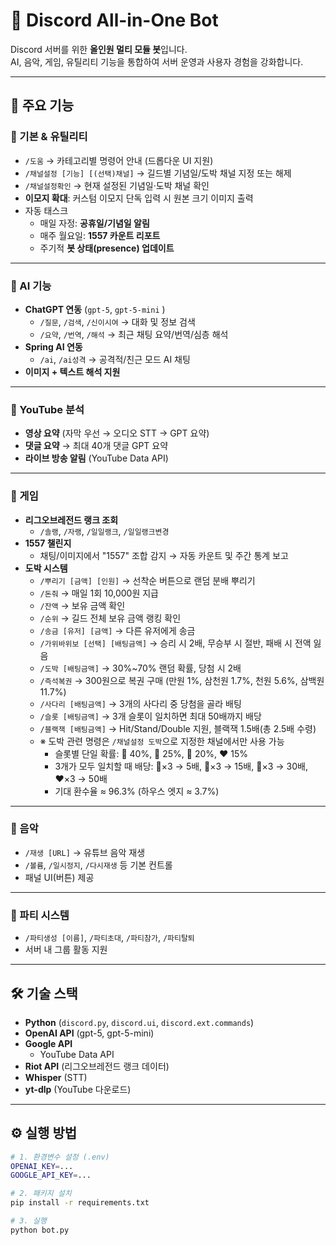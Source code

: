 # 🤖 Discord All-in-One Bot

Discord 서버를 위한 **올인원 멀티 모듈 봇**입니다.  
AI, 음악, 게임, 유틸리티 기능을 통합하여 서버 운영과 사용자 경험을 강화합니다.

---

## 🚀 주요 기능

### 🔹 기본 & 유틸리티

- `/도움` → 카테고리별 명령어 안내 (드롭다운 UI 지원)
- `/채널설정 [기능] [(선택)채널]` → 길드별 기념일/도박 채널 지정 또는 해제
- `/채널설정확인` → 현재 설정된 기념일·도박 채널 확인
- **이모지 확대**: 커스텀 이모지 단독 입력 시 원본 크기 이미지 출력
- 자동 태스크
  - 매일 자정: **공휴일/기념일 알림**
  - 매주 월요일: **1557 카운트 리포트**
  - 주기적 **봇 상태(presence) 업데이트**

---

### 🔹 AI 기능

- **ChatGPT 연동** (`gpt-5`, `gpt-5-mini` )
  - `/질문`, `/검색`, `/신이시여` → 대화 및 정보 검색
  - `/요약`, `/번역`, `/해석` → 최근 채팅 요약/번역/심층 해석
- **Spring AI 연동**
  - `/ai`, `/ai성격` → 공격적/친근 모드 AI 채팅
- **이미지 + 텍스트 해석 지원**

---

### 🔹 YouTube 분석

- **영상 요약** (자막 우선 → 오디오 STT → GPT 요약)
- **댓글 요약** → 최대 40개 댓글 GPT 요약
- **라이브 방송 알림** (YouTube Data API)

---

### 🔹 게임

- **리그오브레전드 랭크 조회**
  - `/솔랭`, `/자랭`, `/일일랭크`, `/일일랭크변경`
- **1557 챌린지**
  - 채팅/이미지에서 "1557" 조합 감지 → 자동 카운트 및 주간 통계 보고
- **도박 시스템**
  - `/뿌리기 [금액] [인원]` → 선착순 버튼으로 랜덤 분배 뿌리기
  - `/돈줘` → 매일 1회 10,000원 지급
  - `/잔액` → 보유 금액 확인
  - `/순위` → 길드 전체 보유 금액 랭킹 확인
  - `/송금 [유저] [금액]` → 다른 유저에게 송금
  - `/가위바위보 [선택] [배팅금액]` → 승리 시 2배, 무승부 시 절반, 패배 시 전액 잃음
  - `/도박 [배팅금액]` → 30%~70% 랜덤 확률, 당첨 시 2배
  - `/즉석복권` → 300원으로 복권 구매 (만원 1%, 삼천원 1.7%, 천원 5.6%, 삼백원 11.7%)
  - `/사다리 [배팅금액]` → 3개의 사다리 중 당첨을 골라 배팅
  - `/슬롯 [배팅금액]` → 3개 슬롯이 일치하면 최대 50배까지 배당
  - `/블랙잭 [배팅금액]` → Hit/Stand/Double 지원, 블랙잭 1.5배(총 2.5배 수령)
  - ※ 도박 관련 명령은 `/채널설정 도박`으로 지정한 채널에서만 사용 가능
    - 슬롯별 단일 확률: 🍒 40%, 🔔 25%, 🧩 20%, ♥️ 15%
    - 3개가 모두 일치할 때 배당: 🍒×3 → 5배, 🔔×3 → 15배, 🧩×3 → 30배, ♥️×3 → 50배
    - 기대 환수율 ≈ 96.3% (하우스 엣지 ≈ 3.7%)

---

### 🔹 음악

- `/재생 [URL]` → 유튜브 음악 재생
- `/볼륨`, `/일시정지`, `/다시재생` 등 기본 컨트롤
- 패널 UI(버튼) 제공

---

### 🔹 파티 시스템

- `/파티생성 [이름]`, `/파티초대`, `/파티참가`, `/파티탈퇴`
- 서버 내 그룹 활동 지원

---

## 🛠️ 기술 스택

- **Python** (`discord.py`, `discord.ui`, `discord.ext.commands`)
- **OpenAI API** (gpt-5, gpt-5-mini)
- **Google API**
  - YouTube Data API
- **Riot API** (리그오브레전드 랭크 데이터)
- **Whisper** (STT)
- **yt-dlp** (YouTube 다운로드)

---

## ⚙️ 실행 방법

```bash
# 1. 환경변수 설정 (.env)
OPENAI_KEY=...
GOOGLE_API_KEY=...

# 2. 패키지 설치
pip install -r requirements.txt

# 3. 실행
python bot.py
```
